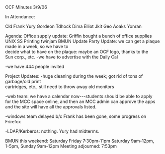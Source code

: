 OCF Minutes 3/9/06

In Attendance:

Cld
Frank
Yury
Gordeon
Tdhock
Dima
Elliot
Jkit
Geo
Aoaks
Yonran

Agenda:
Office supply update: Griffin bought a bunch of office supplies
UNIX SS Printing twinjam
BMUN Update
Party Update: we can get a plaque made in a week, so we have to  
decide what to have on the plaque:  maybe an OCF logo, thanks to the  
Sun corp., etc.
-we have to advertise with the Daily Cal

-we have 444 people invited

Project Updates:
-huge cleaning during the week; got rid of tons of garbage/old print  
cartridges, etc., still need to throw away old monitors

-web team: we have a calendar now---students should be able to apply  
for the MCC space online, and then an MCC admin can approve the apps  
and the site will have all the approvals listed.

-windows team delayed b/c Frank has been gone, some progress on Frirefox

-LDAP/Kerberos: nothing.  Yury had midterms.

BMUN this weekend: Saturday Friday 7:30pm-11pm Saturday 9am-12pm,  
1-5pm, Sunday 9am-12pm
Meeting adjourned: 7:53pm
